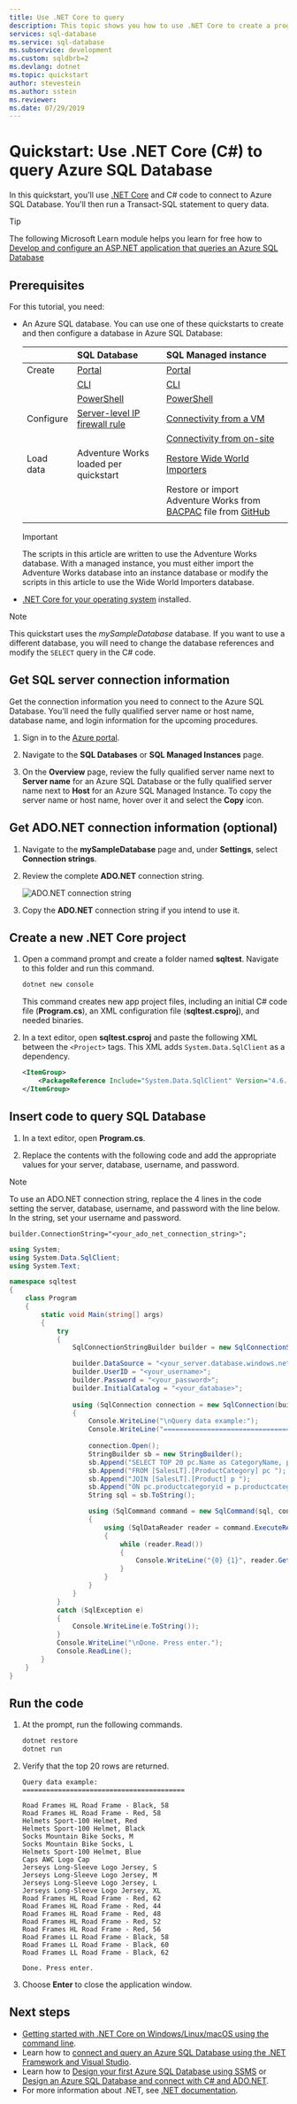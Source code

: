```yaml
---
title: Use .NET Core to query
description: This topic shows you how to use .NET Core to create a program that connects to an Azure SQL Database and queries it using Transact-SQL statements.
services: sql-database
ms.service: sql-database
ms.subservice: development
ms.custom: sqldbrb=2
ms.devlang: dotnet
ms.topic: quickstart
author: stevestein
ms.author: sstein
ms.reviewer:
ms.date: 07/29/2019
---
```

# Quickstart: Use .NET Core (C#) to query Azure SQL Database

In this quickstart, you'll use [.NET Core](https://www.microsoft.com/net/) and C# code to connect to Azure SQL Database. You'll then run a Transact-SQL statement to query data.

> [!TIP]
> The following Microsoft Learn module helps you learn for free how to [Develop and configure an ASP.NET application that queries an Azure SQL Database](https://docs.microsoft.com/learn/modules/develop-app-that-queries-azure-sql/)

## Prerequisites

For this tutorial, you need:

- An Azure SQL database. You can use one of these quickstarts to create and then configure a database in Azure SQL Database:

  || SQL Database | SQL Managed instance |
  |:--- |:--- |:---|
  | Create| [Portal](../azure-sql/database/quickstart-create-single-database.md) | [Portal](sql-database-managed-instance-get-started.md) |
  || [CLI](../azure-sql/database/scripts/create-and-configure-database-cli.md) | [CLI](https://medium.com/azure-sqldb-managed-instance/working-with-sql-managed-instance-using-azure-cli-611795fe0b44) |
  || [PowerShell](../azure-sql/database/scripts/create-and-configure-database-powershell.md) | [PowerShell](scripts/sql-database-create-configure-managed-instance-powershell.md) |
  | Configure | [Server-level IP firewall rule](../azure-sql/database/quickstart-firewall-create-server-level-portal.md)| [Connectivity from a VM](sql-database-managed-instance-configure-vm.md)|
  |||[Connectivity from on-site](sql-database-managed-instance-configure-p2s.md)
  |Load data|Adventure Works loaded per quickstart|[Restore Wide World Importers](sql-database-managed-instance-get-started-restore.md)
  |||Restore or import Adventure Works from [BACPAC](sql-database-import.md) file from [GitHub](https://github.com/Microsoft/sql-server-samples/tree/master/samples/databases/adventure-works)|
  |||

  > [!IMPORTANT]
  > The scripts in this article are written to use the Adventure Works database. With a managed instance, you must either import the Adventure Works database into an instance database or modify the scripts in this article to use the Wide World Importers database.

- [.NET Core for your operating system](https://www.microsoft.com/net/core) installed.

> [!NOTE]
> This quickstart uses the *mySampleDatabase* database. If you want to use a different database, you will need
> to change the database references and modify the `SELECT` query in the C# code.

## Get SQL server connection information

Get the connection information you need to connect to the Azure SQL Database. You'll need the fully qualified server name or host name, database name, and login information for the upcoming procedures.

1. Sign in to the [Azure portal](https://portal.azure.com/).

2. Navigate to the **SQL Databases**  or **SQL Managed Instances** page.

3. On the **Overview** page, review the fully qualified server name next to **Server name** for an Azure SQL Database or the fully qualified server name next to **Host** for an Azure SQL Managed Instance. To copy the server name or host name, hover over it and select the **Copy** icon.

## Get ADO.NET connection information (optional)

1. Navigate to the **mySampleDatabase** page and, under **Settings**, select **Connection strings**.

2. Review the complete **ADO.NET** connection string.

    ![ADO.NET connection string](./media/sql-database-connect-query-dotnet/adonet-connection-string2.png)

3. Copy the **ADO.NET** connection string if you intend to use it.
  
## Create a new .NET Core project

1. Open a command prompt and create a folder named **sqltest**. Navigate to this folder and run this command.

    ```cmd
    dotnet new console
    ```
    This command creates new app project files, including an initial C# code file (**Program.cs**), an XML configuration file (**sqltest.csproj**), and needed binaries.

2. In a text editor, open **sqltest.csproj** and paste the following XML between the `<Project>` tags. This XML adds `System.Data.SqlClient` as a dependency.

    ```xml
    <ItemGroup>
        <PackageReference Include="System.Data.SqlClient" Version="4.6.0" />
    </ItemGroup>
    ```

## Insert code to query SQL Database

1. In a text editor, open **Program.cs**.

2. Replace the contents with the following code and add the appropriate values for your server, database, username, and password.

> [!NOTE]
> To use an ADO.NET connection string, replace the 4 lines in the code
> setting the server, database, username, and password with the line below. In
> the string, set your username and password.
>
>    `builder.ConnectionString="<your_ado_net_connection_string>";`

```csharp
using System;
using System.Data.SqlClient;
using System.Text;

namespace sqltest
{
    class Program
    {
        static void Main(string[] args)
        {
            try 
            { 
                SqlConnectionStringBuilder builder = new SqlConnectionStringBuilder();

                builder.DataSource = "<your_server.database.windows.net>"; 
                builder.UserID = "<your_username>";            
                builder.Password = "<your_password>";     
                builder.InitialCatalog = "<your_database>";
         
                using (SqlConnection connection = new SqlConnection(builder.ConnectionString))
                {
                    Console.WriteLine("\nQuery data example:");
                    Console.WriteLine("=========================================\n");
                    
                    connection.Open();       
                    StringBuilder sb = new StringBuilder();
                    sb.Append("SELECT TOP 20 pc.Name as CategoryName, p.name as ProductName ");
                    sb.Append("FROM [SalesLT].[ProductCategory] pc ");
                    sb.Append("JOIN [SalesLT].[Product] p ");
                    sb.Append("ON pc.productcategoryid = p.productcategoryid;");
                    String sql = sb.ToString();

                    using (SqlCommand command = new SqlCommand(sql, connection))
                    {
                        using (SqlDataReader reader = command.ExecuteReader())
                        {
                            while (reader.Read())
                            {
                                Console.WriteLine("{0} {1}", reader.GetString(0), reader.GetString(1));
                            }
                        }
                    }                    
                }
            }
            catch (SqlException e)
            {
                Console.WriteLine(e.ToString());
            }
            Console.WriteLine("\nDone. Press enter.");
            Console.ReadLine(); 
        }
    }
}
```

## Run the code

1. At the prompt, run the following commands.

   ```cmd
   dotnet restore
   dotnet run
   ```

2. Verify that the top 20 rows are returned.

   ```text
   Query data example:
   =========================================

   Road Frames HL Road Frame - Black, 58
   Road Frames HL Road Frame - Red, 58
   Helmets Sport-100 Helmet, Red
   Helmets Sport-100 Helmet, Black
   Socks Mountain Bike Socks, M
   Socks Mountain Bike Socks, L
   Helmets Sport-100 Helmet, Blue
   Caps AWC Logo Cap
   Jerseys Long-Sleeve Logo Jersey, S
   Jerseys Long-Sleeve Logo Jersey, M
   Jerseys Long-Sleeve Logo Jersey, L
   Jerseys Long-Sleeve Logo Jersey, XL
   Road Frames HL Road Frame - Red, 62
   Road Frames HL Road Frame - Red, 44
   Road Frames HL Road Frame - Red, 48
   Road Frames HL Road Frame - Red, 52
   Road Frames HL Road Frame - Red, 56
   Road Frames LL Road Frame - Black, 58
   Road Frames LL Road Frame - Black, 60
   Road Frames LL Road Frame - Black, 62

   Done. Press enter.
   ```
3. Choose **Enter** to close the application window.

## Next steps

- [Getting started with .NET Core on Windows/Linux/macOS using the command line](/dotnet/core/tutorials/using-with-xplat-cli).
- Learn how to [connect and query an Azure SQL Database using the .NET Framework and Visual Studio](sql-database-connect-query-dotnet-visual-studio.md).  
- Learn how to [Design your first Azure SQL Database using SSMS](sql-database-design-first-database.md) or [Design an Azure SQL Database and connect with C# and ADO.NET](sql-database-design-first-database-csharp.md).
- For more information about .NET, see [.NET documentation](https://docs.microsoft.com/dotnet/).
